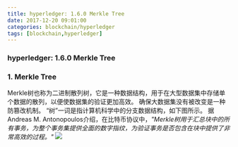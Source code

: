 ```yaml
---
title: hyperledger: 1.6.0 Merkle Tree
date: 2017-12-20 09:01:00
categories: blockchain/hyperledger
tags: [blockchain,hyperledger]
---
```

### hyperledger: 1.6.0 Merkle Tree

### 1. Merkle Tree
Merkle树也称为二进制散列树，它是一种数据结构，用于在大型数据集中存储单个数据的散列，以便使数据集的验证更加高效。 确保大数据集没有被改变是一种防篡改机制。 “树”一词是指计算机科学中的分支数据结构，如下图所示。 据Andreas M. Antonopoulos介绍，在比特币协议中，*"Merkle树用于汇总块中的所有事务，为整个事务集提供全面的数字指纹，为验证事务是否包含在块中提供了非常高效的过程。"*
![](/static/images/docs/blockchain/hyperledger/merkletree.png)
